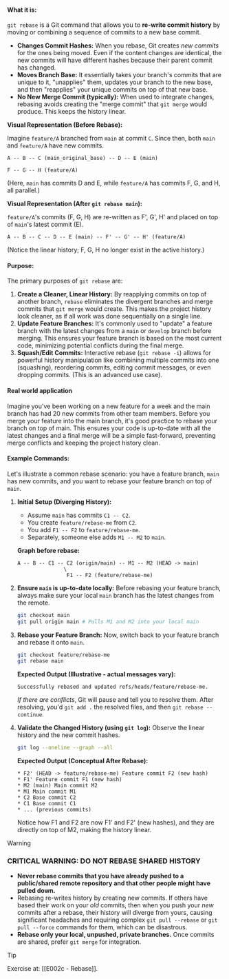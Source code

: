 #### What it is:

`git rebase` is a Git command that allows you to **re-write commit history** by moving or combining a sequence of commits to a new base commit.

* **Changes Commit Hashes:** When you rebase, Git creates *new commits* for the ones being moved. Even if the content changes are identical, the new commits will have different hashes because their parent commit has changed.
* **Moves Branch Base:** It essentially takes your branch's commits that are unique to it, "unapplies" them, updates your branch to the new base, and then "reapplies" your unique commits on top of that new base.
* **No New Merge Commit (typically):** When used to integrate changes, rebasing avoids creating the "merge commit" that `git merge` would produce. This keeps the history linear.

**Visual Representation (Before Rebase):**

Imagine `feature/A` branched from `main` at commit `C`. Since then, both `main` and `feature/A` have new commits.

```
A -- B -- C (main_original_base) -- D -- E (main)

F -- G -- H (feature/A)
```
(Here, `main` has commits D and E, while `feature/A` has commits F, G, and H, all parallel.)

**Visual Representation (After `git rebase main`):**

`feature/A`'s commits (F, G, H) are re-written as F', G', H' and placed on top of `main`'s latest commit (E).

```
A -- B -- C -- D -- E (main) -- F' -- G' -- H' (feature/A)
```
(Notice the linear history; F, G, H no longer exist in the active history.)

#### Purpose:

The primary purposes of `git rebase` are:

1.  **Create a Cleaner, Linear History:** By reapplying commits on top of another branch, `rebase` eliminates the divergent branches and merge commits that `git merge` would create. This makes the project history look cleaner, as if all work was done sequentially on a single line.
2.  **Update Feature Branches:** It's commonly used to "update" a feature branch with the latest changes from a `main` or `develop` branch before merging. This ensures your feature branch is based on the most current code, minimizing potential conflicts during the final merge.
3.  **Squash/Edit Commits:** Interactive rebase (`git rebase -i`) allows for powerful history manipulation like combining multiple commits into one (squashing), reordering commits, editing commit messages, or even dropping commits. (This is an advanced use case).

#### **Real world application** 

Imagine you've been working on a new feature for a week and the main branch has had 20 new commits from other team members. Before you merge your feature into the main branch, it's good practice to rebase your branch on top of main. This ensures your code is up-to-date with all the latest changes and a final merge will be a simple fast-forward, preventing merge conflicts and keeping the project history clean.
#### Example Commands:

Let's illustrate a common rebase scenario: you have a feature branch, `main` has new commits, and you want to rebase your feature branch on top of `main`.

1.  **Initial Setup (Diverging History):**
    * Assume `main` has commits `C1 -- C2`.
    * You create `feature/rebase-me` from `C2`.
    * You add `F1 -- F2` to `feature/rebase-me`.
    * Separately, someone else adds `M1 -- M2` to `main`.

    **Graph before rebase:**
    ```
    A -- B -- C1 -- C2 (origin/main) -- M1 -- M2 (HEAD -> main)
                   \
                    F1 -- F2 (feature/rebase-me)
    ```

2.  **Ensure `main` is up-to-date locally:**
    Before rebasing your feature branch, always make sure your local `main` branch has the latest changes from the remote.

    ```bash
    git checkout main
    git pull origin main # Pulls M1 and M2 into your local main
    ```

3.  **Rebase your Feature Branch:**
    Now, switch back to your feature branch and rebase it onto `main`.

    ```bash
    git checkout feature/rebase-me
    git rebase main
    ```

    **Expected Output (Illustrative - actual messages vary):**
    ```
    Successfully rebased and updated refs/heads/feature/rebase-me.
    ```
    *If there are conflicts*, Git will pause and tell you to resolve them. After resolving, you'd `git add .` the resolved files, and then `git rebase --continue`.

4.  **Validate the Changed History (using `git log`):**
    Observe the linear history and the new commit hashes.

    ```bash
    git log --oneline --graph --all
    ```

    **Expected Output (Conceptual After Rebase):**
    ```
    * F2' (HEAD -> feature/rebase-me) Feature commit F2 (new hash)
    * F1' Feature commit F1 (new hash)
    * M2 (main) Main commit M2
    * M1 Main commit M1
    * C2 Base commit C2
    * C1 Base commit C1
    * ... (previous commits)
    ```
    Notice how F1 and F2 are now F1' and F2' (new hashes), and they are directly on top of M2, making the history linear.

> [!warning]
> ### **CRITICAL WARNING: DO NOT REBASE SHARED HISTORY**
> 
> * **Never rebase commits that you have already pushed to a public/shared remote repository and that other people might have pulled down.**
> * Rebasing re-writes history by creating new commits. If others have based their work on your *old* commits, then when you push your *new* commits after a rebase, their history will diverge from yours, causing significant headaches and requiring complex `git pull --rebase` or `git pull --force` commands for them, which can be disastrous.
> * **Rebase only your local, unpushed, private branches.** Once commits are shared, prefer `git merge` for integration.

> [!tip]
> Exercise at: [[E002c - Rebase]].